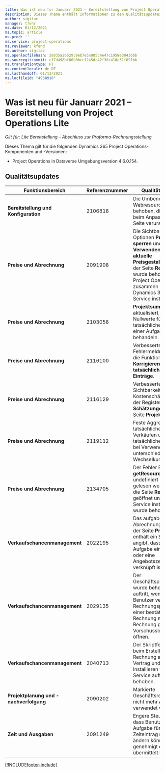 ```yaml
---
title: Was ist neu für Januarr 2021 – Bereitstellung von Project Operations Lite
description: Dieses Thema enthält Informationen zu den Qualitätsupdates, die in der Version von Project Operations-Lite-Bereitstellung vom Januar 2021 verfügbar sind.
author: sigitac
manager: tfehr
ms.date: 01/12/2021
ms.topic: article
ms.prod: ''
ms.service: project-operations
ms.reviewer: kfend
ms.author: sigitac
ms.openlocfilehash: 28035a26529c9eb7e5a805c4e47c1958e30436bb
ms.sourcegitcommit: ef7d498bf80b0bcc1245dc42f30c410c31f891bb
ms.translationtype: HT
ms.contentlocale: de-DE
ms.lasthandoff: 01/13/2021
ms.locfileid: "4958910"
---
```

# <a name="whats-new-january-2021---project-operations-lite-deployment"></a>Was ist neu für Januarr 2021 – Bereitstellung von Project Operations Lite


_Gilt für: Lite Bereitstellung – Abschluss zur Proforma-Rechnungsstellung_

Dieses Thema gilt für die folgenden Dynamics 365 Project Operations-Komponenten und -Versionen:

  - Project Operations in Dataverse Umgebungsversion 4.6.0.154.
  
## <a name="quality-updates"></a>Qualitätsupdates

| **Funktionsbereich** | **Referenznummer** | **Qualitätsupdate** |
| --- | --- | --- |
| **Bereitstellung und Konfiguration** | 2106818 | Die Umbenennung der Webresource wurde behoben, die Probleme beim Anpassen einer Seite verursachte. |
| **Preise und Abrechnung** | 2091908 | Die Sichtbarkeit der Optionen **Preise sperren** und **Verwenden Sie die aktuelle Preisgestaltung** auf der Seite **Rechnung** wurde behoben, wenn Project Operations zusammen mit Dynamics 365 Field Service installiert wird. |
| **Preise und Abrechnung** | 2103058 | **Projektsummen** aktualisiert, um Nullwerte für die tatsächlichen Kosten einer Aufgabe zu behandeln. |
| **Preise und Abrechnung** | 2116100 | Verbesserte Fehlermeldungen für die Funktionalität **Korrigieren Sie die tatsächlichen Einträge**. |
| **Preise und Abrechnung** | 2116129 | Verbesserte Sichtbarkeit der Kostenschätzungen auf der Registerkarte **Schätzungen** auf der Seite **Projekte**. |
| **Preise und Abrechnung** | 2119112 | Feste Aggregation von tatsächlichen Verkäufen und tatsächlichen Kosten bei Verwendung unterschiedlicher Wechselkurse. |
| **Preise und Abrechnung** | 2134705 | Der Fehler Eigenschaft **getResourceString** von undefiniert kann nicht gelesen werden, wenn die Seite **Rechnung** geöffnet und Field Service installiert ist, wurde behoben. |
| **Verkaufschancenmanagement** | 2022195 | Das aufgabenbasierte Abrechnungsraster auf der Seite **Projekt** enthält ein Symbol, das angibt, dass mit dieser Aufgabe ein Vertrag oder eine Angebotszeile verknüpft ist. |
| **Verkaufschancenmanagement** | 2029135 | Der Geschäftsprozessfehler wurde behoben, der auftritt, wenn ein Benutzer versucht, eine Rechnungsposition auf einer bestätigten Rechnung mit einem in Rechnung gestellten Vorschussbetrag zu öffnen. |
| **Verkaufschancenmanagement** | 2040713 | Der Skriptfehler, der beim Erstellen einer Rechnung aus einem Vertrag und beim Installieren von Field Service auftritt, wurde behoben. |
| **Projektplanung und -nachverfolgung** | 2090202 | Markierte Geschäftsregeln, die nicht mehr als **Veraltet** verwendet werden. |
| **Zeit und Ausgaben** | 2091249 | Engere Steuerung, so dass Benutzer die Aufgabe für einen Zeiteintrag nicht ändern können, der genehmigt oder übermittelt wurde. |


[!INCLUDE[footer-include](../../includes/footer-banner.md)]